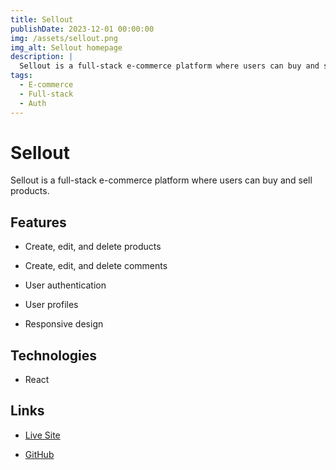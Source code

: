 ```yaml
---
title: Sellout
publishDate: 2023-12-01 00:00:00
img: /assets/sellout.png
img_alt: Sellout homepage
description: |
  Sellout is a full-stack e-commerce platform where users can buy and sell products.
tags:
  - E-commerce
  - Full-stack
  - Auth
---
```


# Sellout

Sellout is a full-stack e-commerce platform where users can buy and sell products.

## Features

- Create, edit, and delete products

- Create, edit, and delete comments

- User authentication

- User profiles

- Responsive design

## Technologies

- React

## Links

- [Live Site](https://dry-tor-88754.herokuapp.com/)

- [GitHub](https://github.com/Deiontre10/market-application)

